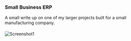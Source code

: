 <a href="/projects/erp" style="text-decoration: none;">
<div class="card">

<div class="row"  style="align-items: center">

<div style="margin: 20px">

### Small Business ERP

A small write up on one of my larger projects built for a small manufacturing company.

</div>
<div style="max-width: 200px; margin: 20px">

![Screenshot1](/imgs/erpcap1.png)

</div>
</div>

</div>
</a>
